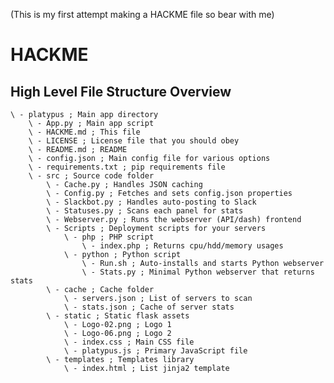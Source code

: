 (This is my first attempt making a HACKME file so bear with me)

HACKME
===

## High Level File Structure Overview

    \ - platypus ; Main app directory
        \ - App.py ; Main app script
        \ - HACKME.md ; This file
        \ - LICENSE ; License file that you should obey
        \ - README.md ; README 
        \ - config.json ; Main config file for various options
        \ - requirements.txt ; pip requirements file
        \ - src ; Source code folder
            \ - Cache.py ; Handles JSON caching
            \ - Config.py ; Fetches and sets config.json properties
            \ - Slackbot.py ; Handles auto-posting to Slack
            \ - Statuses.py ; Scans each panel for stats
            \ - Webserver.py ; Runs the webserver (API/dash) frontend
            \ - Scripts ; Deployment scripts for your servers
                \ - php ; PHP script
                    \ - index.php ; Returns cpu/hdd/memory usages
                \ - python ; Python script
                    \ - Run.sh ; Auto-installs and starts Python webserver
                    \ - Stats.py ; Minimal Python webserver that returns stats
            \ - cache ; Cache folder 
                \ - servers.json ; List of servers to scan
                \ - stats.json ; Cache of server stats
            \ - static ; Static flask assets
                \ - Logo-02.png ; Logo 1
                \ - Logo-06.png ; Logo 2
                \ - index.css ; Main CSS file
                \ - platypus.js ; Primary JavaScript file
            \ - templates ; Templates library
                \ - index.html ; List jinja2 template

    